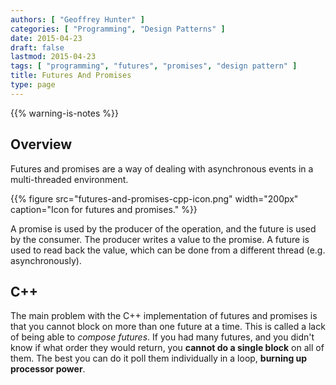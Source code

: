 ```yaml
---
authors: [ "Geoffrey Hunter" ]
categories: [ "Programming", "Design Patterns" ]
date: 2015-04-23
draft: false
lastmod: 2015-04-23
tags: [ "programming", "futures", "promises", "design pattern" ]
title: Futures And Promises
type: page
---
```


{{% warning-is-notes %}}

## Overview

Futures and promises are a way of dealing with asynchronous events in a multi-threaded environment.

{{% figure src="futures-and-promises-cpp-icon.png" width="200px" caption="Icon for futures and promises." %}}

A promise is used by the producer of the operation, and the future is used by the consumer. The producer writes a value to the promise. A future is used to read back the value, which can be done from a different thread (e.g. asynchronously).

## C++

The main problem with the C++ implementation of futures and promises is that you cannot block on more than one future at a time. This is called a lack of being able to _compose futures_. If you had many futures, and you didn't know if what order they would return, you **cannot do a single block** on all of them. The best you can do it poll them individually in a loop, **burning up processor power**.
